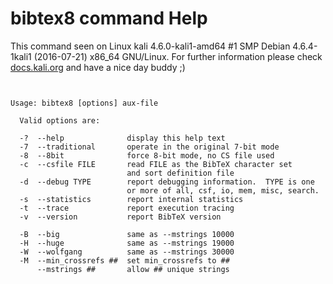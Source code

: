 # bibtex8 command Help
 
 This command seen on Linux kali 4.6.0-kali1-amd64 #1 SMP Debian 4.6.4-1kali1 (2016-07-21) x86_64 GNU/Linux. For further information please check [docs.kali.org](docs.kali.org) and have a nice day buddy ;) 

~~~


Usage: bibtex8 [options] aux-file

  Valid options are:

  -?  --help              display this help text
  -7  --traditional       operate in the original 7-bit mode
  -8  --8bit              force 8-bit mode, no CS file used
  -c  --csfile FILE       read FILE as the BibTeX character set
                          and sort definition file
  -d  --debug TYPE        report debugging information.  TYPE is one
                          or more of all, csf, io, mem, misc, search.
  -s  --statistics        report internal statistics
  -t  --trace             report execution tracing
  -v  --version           report BibTeX version

  -B  --big               same as --mstrings 10000
  -H  --huge              same as --mstrings 19000
  -W  --wolfgang          same as --mstrings 30000
  -M  --min_crossrefs ##  set min_crossrefs to ##
      --mstrings ##       allow ## unique strings

~~~
